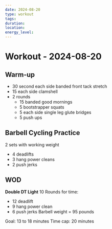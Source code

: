 ```yaml
---
date: 2024-08-20
type: workout
tags: 
duration:
location:
energy_level:
---
```


# Workout - 2024-08-20

## Warm-up
- 30 second each side banded front tack stretch
- 15 each side clamshell
- 2 rounds
	- 15 banded good mornings
	- 5 bootstrapper squats
	- 5 each side single leg glute bridges
	- 5 push ups

## Barbell Cycling Practice
2 sets with working weight
- 4 deadlifts
- 3 hang power cleans
- 2 push jerks

## WOD
**Double DT Light**
10 Rounds for time:
- 12 deadlift
- 9 hang power clean
- 6 push jerks
Barbell weight = 95 pounds

Goal: 13 to 18 minutes
Time cap: 20 minutes
